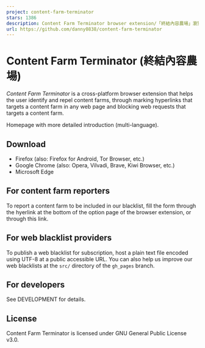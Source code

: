 ```yaml
---
project: content-farm-terminator
stars: 1386
description: Content Farm Terminator browser extension/「終結內容農場」瀏覽器套件
url: https://github.com/danny0838/content-farm-terminator
---
```


Content Farm Terminator (終結內容農場)
================================

_Content Farm Terminator_ is a cross-platform browser extension that helps the user identify and repel content farms, through marking hyperlinks that targets a content farm in any web page and blocking web requests that targets a content farm.

Homepage with more detailed introduction (multi-language).

Download
--------

-   Firefox (also: Firefox for Android, Tor Browser, etc.)
-   Google Chrome (also: Opera, Vilvadi, Brave, Kiwi Browser, etc.)
-   Microsoft Edge

For content farm reporters
--------------------------

To report a content farm to be included in our blacklist, fill the form through the hyerlink at the bottom of the option page of the browser extension, or through this link.

For web blacklist providers
---------------------------

To publish a web blacklist for subscription, host a plain text file encoded using UTF-8 at a public accessible URL. You can also help us improve our web blacklists at the `src/` directory of the `gh_pages` branch.

For developers
--------------

See DEVELOPMENT for details.

License
-------

Content Farm Terminator is licensed under GNU General Public License v3.0.
